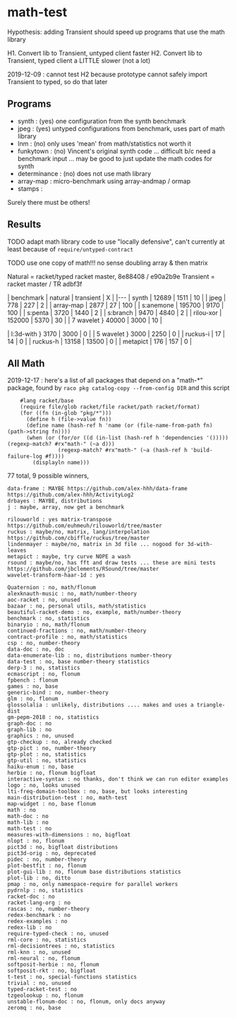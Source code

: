 math-test
===

Hypothesis:
 adding Transient should speed up programs that use the math library

H1. Convert lib to Transient, untyped client faster
H2. Convert lib to Transient, typed client a LITTLE slower (not a lot)

2019-12-09 : cannot test H2 because prototype cannot safely import Transient
 to typed, so do that later


Programs
---

- synth : (yes) one configuration from the synth benchmark
- jpeg : (yes) untyped configurations from benchmark, uses part of math library
- lnm : (no) only uses 'mean' from math/statistics not worth it
- funkytown : (no) Vincent's original synth code ... difficult b/c need a benchmark input ... may be good to just update the math codes for synth
- determinance : (no) does not use math library
- array-map : micro-benchmark using array-andmap / ormap
- stamps : 

Surely there must be others!



Results
---

TODO adapt math library code to use "locally defensive", can't currently
 at least because of `require/untyped-contract`

TODO use one copy of math!!! no sense doubling array & then matrix

Natural = racket/typed racket master, 8e88408 / e90a2b9e
Transient = racket master / TR adbf3f

| benchmark | natural | transient |   X |
|---
|     synth |   12689 |      1511 |  10 |
|      jpeg |     778 |       227 |   2 |
| array-map |    2877 |        27 | 100 |
| s:anemone |  195700 |      9170 | 100 |
|   s:penta |    3720 |      1440 |   2 |
|  s:branch |    9470 |      4840 |   2 |
| rilou-xor |  152000 |      5370 |  30 |
| 7 wavelet }   40000 |      3000 |  10 |

| l:3d-with }    3170 |      3000 |   0 |
| 5 wavelet }    3000 |      2250 |   0 |
|  ruckus-i |      17 |        14 |   0 |
|  ruckus-h |   13158 |     13500 |   0 |
|  metapict |     176 |       157 |   0 |


All Math
---

2019-12-17 : here's a list of all packages that depend on a "math-*" package,
 found by `raco pkg catalog-copy --from-config DIR` and this script

```
    #lang racket/base
    (require file/glob racket/file racket/path racket/format)
    (for ((fn (in-glob "pkg/*")))
      (define h (file->value fn))
      (define name (hash-ref h 'name (or (file-name-from-path fn) (path->string fn))))
      (when (or (for/or ((d (in-list (hash-ref h 'dependencies '())))) (regexp-match? #rx"math-" (~a d)))
                (regexp-match? #rx"math-" (~a (hash-ref h 'build-failure-log #f))))
        (displayln name)))
```

77 total,
9 possible winners,


```
data-frame : MAYBE https://github.com/alex-hhh/data-frame https://github.com/alex-hhh/ActivityLog2
drbayes : MAYBE, distributions
j : maybe, array, now get a benchmark

rilouworld : yes matrix-transpose https://github.com/euhmeuh/rilouworld/tree/master
ruckus : maybe/no, matrix, lang/interpolation https://github.com/cbiffle/ruckus/tree/master
lindenmayer : maybe/no, matrix in 3d file ... nogood for 3d-with-leaves
metapict : maybe, try curve NOPE a wash
rsound : maybe/no, has fft and draw tests ... these are mini tests https://github.com/jbclements/RSound/tree/master
wavelet-transform-haar-1d : yes
```

```
Quaternion : no, math/flonum
alexknauth-music : no, math/number-theory
aoc-racket : no, unused
bazaar : no, personal utils, math/statistics
beautiful-racket-demo : no, example, math/number-theory
benchmark : no, statistics
binaryio : no, math/flonum
continued-fractions : no, math/number-theory
contract-profile : no, math/statistics
csp : no, number-theory
data-doc : no, doc
data-enumerate-lib : no, distributions number-theory
data-test : no, base number-theory statistics
derp-3 : no, statistics
ecmascript : no, flonum
fpbench : flonum
games : no, base
generic-bind : no, number-theory
glm : no, flonum
glossolalia : unlikely, distributions .... makes and uses a triangle-dist
gm-pepm-2018 : no, statistics
graph-doc : no
graph-lib : no
graphics : no, unused
gtp-checkup : no, already checked
gtp-pict : no, number-theory
gtp-plot : no, statistics
gtp-util : no, statistics
haiku-enum : no, base
herbie : no, flonum bigfloat
interactive-syntax : no thanks, don't think we can run editor examples
logo : no, looks unused
lti-freq-domain-toolbox : no, base, but looks interesting
main-distribution-test : no, math-test
map-widget : no, base flonum
math : no
math-doc : no
math-lib : no
math-test : no
measures-with-dimensions : no, bigfloat
nlopt : no, flonum
pict3d : no, bigfloat distributions
pict3d-orig : no, deprecated
pidec : no, number-theory
plot-bestfit : no, flonum
plot-gui-lib : no, flonum base distributions statistics
plot-lib : no, ditto
pmap : no, only namespace-require for parallel workers
pydrnlp : no, statistics
racket-doc : no
racket-lang-org : no
rascas : no, number-theory
redex-benchmark : no
redex-examples : no
redex-lib : no
require-typed-check : no, unused
rml-core : no, statistics
rml-decisiontrees : no, statistics
rml-knn : no, unused
rml-neural : no, flonum
softposit-herbie : no, flonum
softposit-rkt : no, bigfloat
t-test : no, special-functions statistics
trivial : no, unused
typed-racket-test : no
tzgeolookup : no, flonum
unstable-flonum-doc : no, flonum, only docs anyway
zeromq : no, base
```

